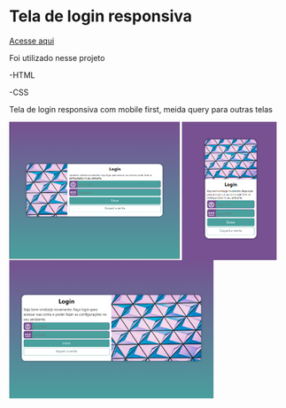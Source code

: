 
# Tela de login responsiva
<div>
 <a href="https://alessandraromualdo.github.io/tela-login/"> Acesse aqui</a>
 </div>
 <div>
 <p>Foi utilizado nesse projeto</p>
 
 -HTML
 
 -CSS
 
 <p>Tela de login responsiva com mobile first, meida query para outras telas</p>
 
 </div>

 <div>
 <img align="center" height="250" alt="tela-maior-login-" src="login.PNG">
 <img align="center" height="250" alt="tela-celular-login" src="celular.PNG">
 <img align="center" height="250" alt="tela-tablet-login" src="tablet.PNG">
</div>
